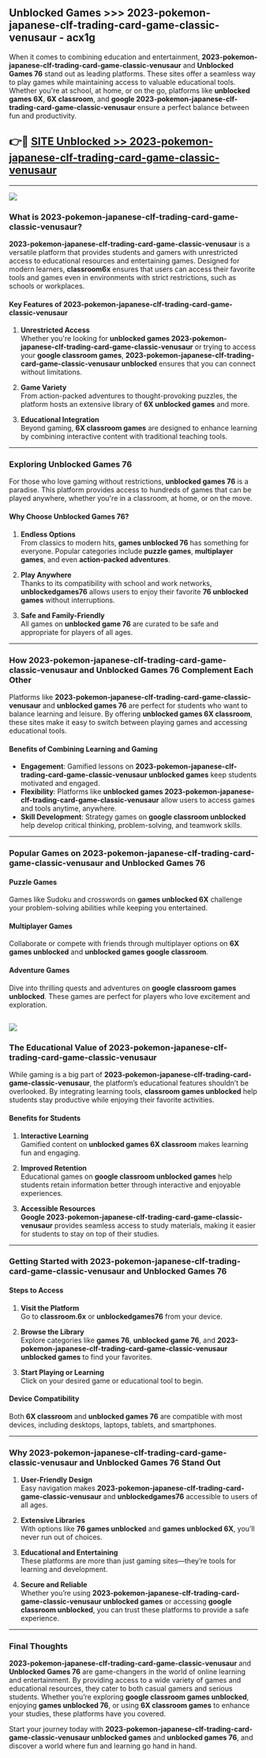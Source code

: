 ## Unblocked Games >>> 2023-pokemon-japanese-clf-trading-card-game-classic-venusaur - acx1g 

When it comes to combining education and entertainment, **2023-pokemon-japanese-clf-trading-card-game-classic-venusaur** and **Unblocked Games 76** stand out as leading platforms. These sites offer a seamless way to play games while maintaining access to valuable educational tools. Whether you're at school, at home, or on the go, platforms like **unblocked games 6X**, **6X classroom**, and **google 2023-pokemon-japanese-clf-trading-card-game-classic-venusaur** ensure a perfect balance between fun and productivity.
## 👉🔴 [SITE Unblocked >> 2023-pokemon-japanese-clf-trading-card-game-classic-venusaur](https://unblockedgames.edu.pl?title=2023-pokemon-japanese-clf-trading-card-game-classic-venusaur&ref=22JU)
---
<a href="https://unblockedgames.edu.pl?title=2023-pokemon-japanese-clf-trading-card-game-classic-venusaur&ref=22JU/"><img src="https://github.com/user-attachments/assets/438f12ca-57a4-47a3-8ead-c64da593a1e5"/></a>
### What is 2023-pokemon-japanese-clf-trading-card-game-classic-venusaur?  

**2023-pokemon-japanese-clf-trading-card-game-classic-venusaur** is a versatile platform that provides students and gamers with unrestricted access to educational resources and entertaining games. Designed for modern learners, **classroom6x** ensures that users can access their favorite tools and games even in environments with strict restrictions, such as schools or workplaces.  

#### Key Features of 2023-pokemon-japanese-clf-trading-card-game-classic-venusaur  

1. **Unrestricted Access**  
   Whether you're looking for **unblocked games 2023-pokemon-japanese-clf-trading-card-game-classic-venusaur** or trying to access your **google classroom games**, **2023-pokemon-japanese-clf-trading-card-game-classic-venusaur unblocked** ensures that you can connect without limitations.  

2. **Game Variety**  
   From action-packed adventures to thought-provoking puzzles, the platform hosts an extensive library of **6X unblocked games** and more.  

3. **Educational Integration**  
   Beyond gaming, **6X classroom games** are designed to enhance learning by combining interactive content with traditional teaching tools.  



---

### Exploring Unblocked Games 76  

For those who love gaming without restrictions, **unblocked games 76** is a paradise. This platform provides access to hundreds of games that can be played anywhere, whether you're in a classroom, at home, or on the move.  

#### Why Choose Unblocked Games 76?  

1. **Endless Options**  
   From classics to modern hits, **games unblocked 76** has something for everyone. Popular categories include **puzzle games**, **multiplayer games**, and even **action-packed adventures**.  

2. **Play Anywhere**  
   Thanks to its compatibility with school and work networks, **unblockedgames76** allows users to enjoy their favorite **76 unblocked games** without interruptions.  

3. **Safe and Family-Friendly**  
   All games on **unblocked game 76** are curated to be safe and appropriate for players of all ages.  

---

### How 2023-pokemon-japanese-clf-trading-card-game-classic-venusaur and Unblocked Games 76 Complement Each Other  

Platforms like **2023-pokemon-japanese-clf-trading-card-game-classic-venusaur** and **unblocked games 76** are perfect for students who want to balance learning and leisure. By offering **unblocked games 6X classroom**, these sites make it easy to switch between playing games and accessing educational tools.  

#### Benefits of Combining Learning and Gaming  

- **Engagement**: Gamified lessons on **2023-pokemon-japanese-clf-trading-card-game-classic-venusaur unblocked games** keep students motivated and engaged.  
- **Flexibility**: Platforms like **unblocked games 2023-pokemon-japanese-clf-trading-card-game-classic-venusaur** allow users to access games and tools anytime, anywhere.  
- **Skill Development**: Strategy games on **google classroom unblocked** help develop critical thinking, problem-solving, and teamwork skills.  

---

### Popular Games on 2023-pokemon-japanese-clf-trading-card-game-classic-venusaur and Unblocked Games 76  

#### Puzzle Games  

Games like Sudoku and crosswords on **games unblocked 6X** challenge your problem-solving abilities while keeping you entertained.  

#### Multiplayer Games  

Collaborate or compete with friends through multiplayer options on **6X games unblocked** and **unblocked games google classroom**.  

#### Adventure Games  

Dive into thrilling quests and adventures on **google classroom games unblocked**. These games are perfect for players who love excitement and exploration.  

<a href="http://download.freeplayer.one?title=2023-pokemon-japanese-clf-trading-card-game-classic-venusaur&ref=23D/"><img src="https://github.com/user-attachments/assets/fe0c3e91-c8e1-489c-acf0-e2f614c12fb8"/></a>
---

### The Educational Value of 2023-pokemon-japanese-clf-trading-card-game-classic-venusaur  

While gaming is a big part of **2023-pokemon-japanese-clf-trading-card-game-classic-venusaur**, the platform’s educational features shouldn’t be overlooked. By integrating learning tools, **classroom games unblocked** help students stay productive while enjoying their favorite activities.  

#### Benefits for Students  

1. **Interactive Learning**  
   Gamified content on **unblocked games 6X classroom** makes learning fun and engaging.  

2. **Improved Retention**  
   Educational games on **google classroom unblocked games** help students retain information better through interactive and enjoyable experiences.  

3. **Accessible Resources**  
   **Google 2023-pokemon-japanese-clf-trading-card-game-classic-venusaur** provides seamless access to study materials, making it easier for students to stay on top of their studies.  

---

### Getting Started with 2023-pokemon-japanese-clf-trading-card-game-classic-venusaur and Unblocked Games 76  

#### Steps to Access  

1. **Visit the Platform**  
   Go to **classroom.6x** or **unblockedgames76** from your device.  

2. **Browse the Library**  
   Explore categories like **games 76**, **unblocked game 76**, and **2023-pokemon-japanese-clf-trading-card-game-classic-venusaur unblocked games** to find your favorites.  

3. **Start Playing or Learning**  
   Click on your desired game or educational tool to begin.  

#### Device Compatibility  

Both **6X classroom** and **unblocked games 76** are compatible with most devices, including desktops, laptops, tablets, and smartphones.  

---

### Why 2023-pokemon-japanese-clf-trading-card-game-classic-venusaur and Unblocked Games 76 Stand Out  

1. **User-Friendly Design**  
   Easy navigation makes **2023-pokemon-japanese-clf-trading-card-game-classic-venusaur** and **unblockedgames76** accessible to users of all ages.  

2. **Extensive Libraries**  
   With options like **76 games unblocked** and **games unblocked 6X**, you’ll never run out of choices.  

3. **Educational and Entertaining**  
   These platforms are more than just gaming sites—they’re tools for learning and development.  

4. **Secure and Reliable**  
   Whether you’re using **2023-pokemon-japanese-clf-trading-card-game-classic-venusaur unblocked games** or accessing **google classroom unblocked**, you can trust these platforms to provide a safe experience.  

---

### Final Thoughts  

**2023-pokemon-japanese-clf-trading-card-game-classic-venusaur** and **Unblocked Games 76** are game-changers in the world of online learning and entertainment. By providing access to a wide variety of games and educational resources, they cater to both casual gamers and serious students. Whether you’re exploring **google classroom games unblocked**, enjoying **games unblocked 76**, or using **6X classroom games** to enhance your studies, these platforms have you covered.  

Start your journey today with **2023-pokemon-japanese-clf-trading-card-game-classic-venusaur unblocked games** and **unblocked games 76**, and discover a world where fun and learning go hand in hand.  